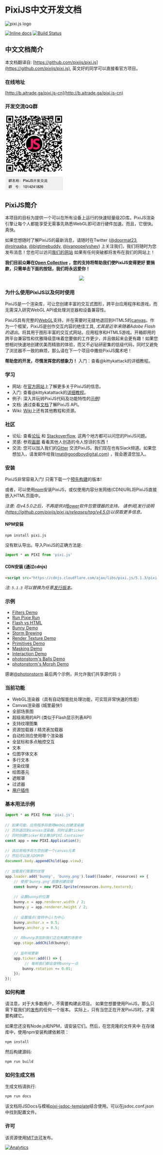 PixiJS中文开发文档
=============

![pixi.js logo](https://pixijs.download/pixijs-banner-v5.png)

[![Inline docs](http://inch-ci.org/github/pixijs/pixi.js.svg?branch=dev)](http://inch-ci.org/github/pixijs/pixi.js)
[![Build Status](https://travis-ci.org/pixijs/pixi.js.svg?branch=dev)](https://travis-ci.org/pixijs/pixi.js)

## 中文文档简介
本文档翻译自: [https://github.com/pixijs/pixi.js](https://github.com/pixijs/pixi.js), 英文好的同学可以直接看官方项目。

### 在线地址

[http://b.aitrade.ga/pixi.js-cn](http://b.aitrade.ga/pixi.js-cn)

### 开发交流QQ群

<img src="images/qq_group.png" onerror="this.src = 'qq_group.png'" alt="PixiJS开发交流: 1014241826">

## PixiJS简介

本项目的目标为提供一个可以在所有设备上运行的快速轻量级2D库。PixiJS渲染引擎让每个人都能享受无需事先熟悉WebGL即可进行硬件加速。而且，它很快。真快。

如果您想随时了解PixiJS的最新消息，请随时在Twitter
([@doormat23](https://twitter.com/doormat23), [@rolnaaba](https://twitter.com/rolnaaba), [@bigtimebuddy](https://twitter.com/bigtimebuddy), [@ivanpopelyshev](https://twitter.com/ivanpopelyshev))
上关注我们，我们将随时为您发布消息！您也可以访问[我们的网站](http://www.pixijs.com)
如果有任何突破都将发布在我们的网站上！

**我们目前众筹在[Open Collective](https://opencollective.com/pixijs) ，您的支持将帮助我们使PixiJS变得更好 要捐款，只需单击下面的按钮，我们将永远爱你！**

<div align="center">
  <a href="https://opencollective.com/pixijs/donate" target="_blank">
    <img src="https://opencollective.com/pixijs/donate/button@2x.png?color=blue" width=250 />
  </a>
</div>

### 为什么使用PixiJS以及何时使用

PixiJS是一个渲染库，可让您创建丰富的交互式图形，跨平台应用程序和游戏，而无需深入研究WebGL API或处理浏览器和设备兼容性。

PixiJS具有完整的[WebGL](https://en.wikipedia.org/wiki/WebGL)支持，并在需要时无缝地退回到HTML5的[canvas](https://en.wikipedia.org/wiki/Canvas_element)。作为一个框架，PixiJS是创作交互内容的绝佳工具, *尤其是近年来随着Adobe Flash的退出*。将其用于图形丰富的交互式网站，应用程序和HTML5游戏。开箱即用的跨平台兼容性和优雅降级意味着您要做的工作更少，并且做起来会更有趣！如果您想相对快速地创建优美而精致的体验，而又不必钻研密集的低级代码，同时又避免了浏览器不一致的麻烦，那么请在下一个项目中撒些PixiJS魔术吧！

**帮助您的开发，尽情发挥您的想象力！**
入门：查看@kittykattack的详细教程。
### 学习 ###
- 网站: 在[官方网站](http://www.pixijs.com/)上了解更多关于PixiJS的信息。
- 入门: 查看@kittykatattack的[详细教程](https://github.com/kittykatattack/learningPixi)。
- 例子: 深入并玩转PixiJS代码及功能特性的[示例](http://pixijs.github.io/examples/)!
- 文档: 通过查看[文档](https://pixijs.github.io/docs/)了解PixiJS API。
- Wiki: [Wiki](https://github.com/pixijs/pixi.js/wiki)上还有其他教程和资源。

### 社区 ###
- 论坛: 查看[论坛](http://www.html5gamedevs.com/forum/15-pixijs/) 和 [Stackoverflow](http://stackoverflow.com/search?q=pixi.js), 这两个地方都可以问您的PixiJS问题。
- 灵感: 参观[画廊](http://www.pixijs.com/gallery) 看看其他人创造的令人惊讶的东西！
- 交流: 您可以加入我们的[Gitter](https://gitter.im/pixijs/pixi.js) 交流PixiJS。我们现在也有Slack频道。如果您想加入，请发邮件给我(mat@goodboydigital.com) ，我会邀请您加入。

### 安装 ###

PixiJS非常容易入门! 只需下载一个[预先构建](https://github.com/pixijs/pixi.js/wiki/FAQs#where-can-i-get-a-build)的版本!

或者，可以使用[npm](https://docs.npmjs.com/getting-started/what-is-npm)安装PixiJS，或仅使用内容分发网络(CDN)URL将PixiJS直接嵌入HTML页面中。

_注意: 在v4.5.0之后，不再提供对[Bower](https://bower.io)软件包管理器的支持。 请参阅[发行说明(https://github.com/pixijs/pixi.js/releases/tag/v4.5.0)以获取更多信息。_

#### NPM安装

```sh
npm install pixi.js
```
没有默认导出。导入PixiJS的正确方法是:

```js
import * as PIXI from 'pixi.js'
```

#### CDN安装 (通过cdnjs)

```html
<script src="https://cdnjs.cloudflare.com/ajax/libs/pixi.js/5.1.3/pixi.min.js"></script>
```

_注: `5.1.3` 可以替换为任意[发行版本](https://github.com/pixijs/pixi.js/releases)。_

### 示例 ###

- [Filters Demo](http://pixijs.io/pixi-filters/tools/demo/)
- [Run Pixie Run](http://work.goodboydigital.com/runpixierun/)
- [Flash vs HTML](http://flashvhtml.com)
- [Bunny Demo](http://www.goodboydigital.com/pixijs/bunnymark)
- [Storm Brewing](http://www.goodboydigital.com/pixijs/storm)
- [Render Texture Demo](http://www.goodboydigital.com/pixijs/examples/11)
- [Primitives Demo](http://www.goodboydigital.com/pixijs/examples/13)
- [Masking Demo](http://www.goodboydigital.com/pixijs/examples/14)
- [Interaction Demo](http://www.goodboydigital.com/pixijs/examples/6)
- [photonstorm's Balls Demo](http://gametest.mobi/pixi/balls)
- [photonstorm's Morph Demo](http://gametest.mobi/pixi/morph)

感谢[@photonstorm](https://twitter.com/photonstorm) 最后两个示例，并允许我们共享源代码 :)

### 当前功能 ###

- WebGL渲染器（具有自动智能批处理功能，可实现非常快速的性能）
- Canvas渲染器 (城里最快!)
- 全部场景图
- 超级易用的API (类似于Flash显示列表API)
- 支持纹理图集
- 资源加载器 / 精灵表加载器
- 自动检测应使用哪个渲染器
- 全鼠标和多点触控交互
- 文本
- 位图字体文本
- 多行文本
- 渲染纹理
- 绘图基元
- 遮眼罩
- 过滤器
- [用户插件](https://github.com/pixijs/pixi.js/wiki/v5-Resources)

### 基本用法示例 ###

```js
import * as PIXI from 'pixi.js';

// 如果可能，应用程序将使用WebGL创建渲染器
// 否则退回到canvas渲染器，同时设置ticker
// 同时创建ticker和主舞台PIXI.Container
const app = new PIXI.Application();

// 该应用程序将为您创建一个canvas元素
// 然后可以放入DOM中
document.body.appendChild(app.view);

// 加载我们需要的纹理
app.loader.add('bunny', 'bunny.png').load((loader, resources) => {
    // 使用'bunny.png'图像创建纹理
    const bunny = new PIXI.Sprite(resources.bunny.texture);

    // 设置bunny的位置
    bunny.x = app.renderer.width / 2;
    bunny.y = app.renderer.height / 2;

    // 设置描点(旋转中心)为中心
    bunny.anchor.x = 0.5;
    bunny.anchor.y = 0.5;

    // 将bunny添加到我们正在构建的场景中
    app.stage.addChild(bunny);

    // 监听帧更新
    app.ticker.add(() => {
         // 每帧我们都会旋转bunny一点
        bunny.rotation += 0.01;
    });
});
```

### 如何构建 ###

请注意，对于大多数用户，不需要构建此项目。
如果您想要使用PixiJS，那么只需下载我们的[发布](https://github.com/pixijs/pixi.js/releases)的任何一个版本。
实际上，只有当您正在开发PixiJS时，才需要构建它。

如果您还没有Node.js和NPM，请安装它们。然后，在您克隆的文件夹中
在存储库中，使用npm安装构建依赖项：

```sh
npm install
```

然后构建源码:

```sh
npm run build
```

### 如何生成文档 ###

生成文档请执行:

```sh
npm run docs
```

该文档将JSDocs与模板[pixi-jsdoc-template](https://github.com/pixijs/pixi-jsdoc-template)结合使用。可以在jsdoc.conf.json中找到配置文件。

### 许可 ###

该资源使用[MIT许可](http://opensource.org/licenses/MIT)发布。

[![Analytics](https://ga-beacon.appspot.com/UA-39213431-2/pixi.js/index)](https://github.com/igrigorik/ga-beacon)
